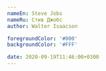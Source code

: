 ```yaml
---
nameEn: Steve Jobs
nameRu: Стив Джобс
author: Walter Isaacson

foregroundColor: '#000'
backgroundColor: '#FFF'

date: 2020-09-19T11:46:00+0300
---
```

